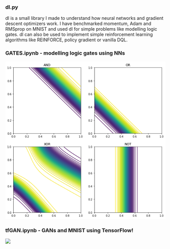 ### dl.py
dl is a small library I made to understand how neural networks and gradient descent optimizers work. I have benchmarked momentum, Adam and RMSprop on MNIST and used dl for simple problems like modelling logic gates. dl can also be used to implement simple reinforcement learning algorithms like REINFORCE, policy gradient or vanilla DQL.

### GATES.ipynb - modelling logic gates using NNs
![](gatecontours.png)

### tfGAN.ipynb - GANs and MNIST using TensorFlow!
![](output.gif)
